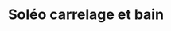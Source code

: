 ---
title: "Soléo carrelage et bain"
url: /orvault/soleo-carrelage-et-bain/
shop: Raumausstattung
---